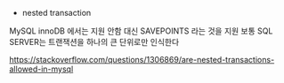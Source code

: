 * nested transaction

MySQL innoDB 에서는 지원 안함
대신 SAVEPOINTS 라는 것을 지원
보통 SQL SERVER는 트랜잭션을 하나의 큰 단위로만 인식한다

https://stackoverflow.com/questions/1306869/are-nested-transactions-allowed-in-mysql
